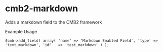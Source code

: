 # cmb2-markdown
Adds a markdown field to the CMB2 framework

Example Usage

`
$cmb->add_field( array(
    'name' => 'Markdown Enabled Field',
    'type' => 'text_markdown',
    'id'   => 'test_markdown'
) );
`
